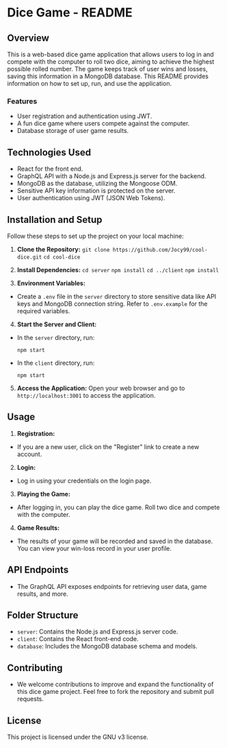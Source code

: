 # Dice Game - README

## Overview
This is a web-based dice game application that allows users to log in and compete with the computer to roll two dice, aiming to achieve the highest possible rolled number. The game keeps track of user wins and losses, saving this information in a MongoDB database. This README provides information on how to set up, run, and use the application.

### Features
- User registration and authentication using JWT.
- A fun dice game where users compete against the computer.
- Database storage of user game results.

## Technologies Used
- React for the front end.
- GraphQL API with a Node.js and Express.js server for the backend.
- MongoDB as the database, utilizing the Mongoose ODM.
- Sensitive API key information is protected on the server.
- User authentication using JWT (JSON Web Tokens).

## Installation and Setup
Follow these steps to set up the project on your local machine:

1. **Clone the Repository:**
`git clone https://github.com/Jocy99/cool-dice.git`
`cd cool-dice`

2. **Install Dependencies:** 
`cd server`
`npm install`
`cd ../client`
`npm install`

3. **Environment Variables:**
- Create a `.env` file in the `server` directory to store sensitive data like API keys and MongoDB connection string. Refer to `.env.example` for the required variables.

4. **Start the Server and Client:**
- In the `server` directory, run:
  ```
  npm start
  ```
- In the `client` directory, run:
  ```
  npm start
  ```

5. **Access the Application:**
Open your web browser and go to `http://localhost:3001` to access the application.

## Usage
1. **Registration:**
- If you are a new user, click on the "Register" link to create a new account.

2. **Login:**
- Log in using your credentials on the login page.

3. **Playing the Game:**
- After logging in, you can play the dice game. Roll two dice and compete with the computer.

4. **Game Results:**
- The results of your game will be recorded and saved in the database. You can view your win-loss record in your user profile.

## API Endpoints
- The GraphQL API exposes endpoints for retrieving user data, game results, and more.

## Folder Structure
- `server`: Contains the Node.js and Express.js server code.
- `client`: Contains the React front-end code.
- `database`: Includes the MongoDB database schema and models.

## Contributing
- We welcome contributions to improve and expand the functionality of this dice game project. Feel free to fork the repository and submit pull requests.

## License
This project is licensed under the GNU v3 license. 
